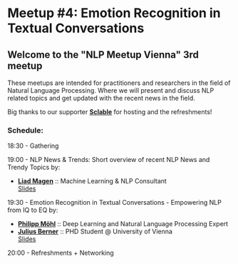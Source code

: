 # Meetup #4: Emotion Recognition in Textual Conversations

## Welcome to the "NLP Meetup Vienna" 3rd meetup

These meetups are intended for practitioners and researchers in the field of Natural Language Processing. Where we will present and discuss NLP related topics and get updated with the recent news in the field.

Big thanks to our supporter [**Sclable**](https://www.sclable.com/) for hosting and the refreshments!

### Schedule:

18:30 - Gathering

19:00 - NLP News & Trends:
Short overview of recent NLP News and Trendy Topics by:
* [**Liad Magen**](https://www.linkedin.com/in/liadmagen/) :: Machine Learning & NLP Consultant <br> [Slides](https://github.com/nlpvienna/Meetup/blob/master/04/NLP%20Meetup%20%234%20-%20News.pdf)

19:30 - Emotion Recognition in Textual Conversations - Empowering NLP from IQ to EQ by:
* [**Philipp Möhl**](https://www.linkedin.com/in/philipp-m%C3%B6hl-1b551b163/) :: Deep Learning and Natural Language Processing Expert
* [**Julius Berner**](https://www.linkedin.com/in/julius-berner/) :: PHD Student @ University of Vienna <br> [Slides](https://github.com/nlpvienna/Meetup/blob/master/04/Emotion%20Recognition%20in%20Textual%20Conversations.pdf)

 
20:00 - Refreshments + Networking

